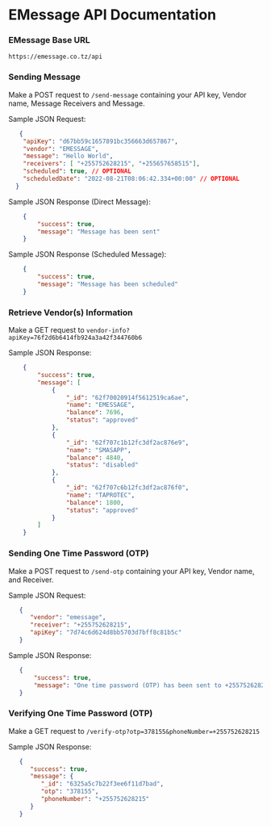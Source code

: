 # EMessage API Documentation

### EMessage Base URL 
`https://emessage.co.tz/api`

### Sending Message

Make a POST request to `/send-message` containing your API key, Vendor name, Message Receivers and Message. 

Sample JSON Request:
```JSON 
   {
    "apiKey": "d67bb59c1657891bc356663d657867",
    "vendor": "EMESSAGE", 
    "message": "Hello World",
    "receivers": [ "+255752628215", "+255657658515"],
    "scheduled": true, // OPTIONAL
    "scheduledDate": "2022-08-21T08:06:42.334+00:00" // OPTIONAL
  }
```
Sample JSON Response (Direct Message): 
```json
	{
		"success": true,
		"message": "Message has been sent"
	}
```

Sample JSON Response (Scheduled Message):
```json
	{
		"success": true,
		"message": "Message has been scheduled"
	}
```

### Retrieve Vendor(s) Information 

Make a GET request to `vendor-info?apiKey=76f2d6b6414fb924a3a42f344760b6`

Sample JSON Response: 
```json
	{
		"success": true,
		"message": [
			{
				"_id": "62f70020914f5612519ca6ae",
				"name": "EMESSAGE",
				"balance": 7696,
				"status": "approved"
			},
			{
				"_id": "62f707c1b12fc3df2ac876e9",
				"name": "SMASAPP",
				"balance": 4840,
				"status": "disabled"
			},
			{
				"_id": "62f707c6b12fc3df2ac876f0",
				"name": "TAPROTEC",
				"balance": 1800,
				"status": "approved"
			}
		]
	}
```

### Sending One Time Password (OTP) 
Make a POST request to `/send-otp` containing your API key, Vendor name, and Receiver.

Sample JSON Request: 
```json
   {
      "vendor": "emessage",
      "receiver": "+255752628215",
      "apiKey": "7d74c6d624d8bb5703d7bff8c81b5c"
   }
```

Sample JSON Response: 
```json
   {
	   "success": true,
	   "message": "One time password (OTP) has been sent to +255752628215"
   }
```

### Verifying  One Time Password (OTP)

Make a GET request to `/verify-otp?otp=378155&phoneNumber=+255752628215`

Sample JSON Response: 
```json
   {
      "success": true,
      "message": {
         "_id": "6325a5c7b22f3ee6f11d7bad",
         "otp": "378155",
         "phoneNumber": "+255752628215"
      }
   }
```
